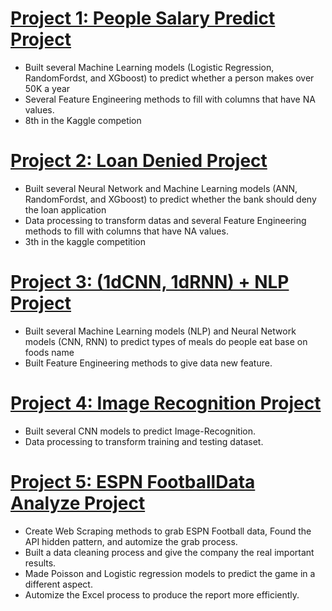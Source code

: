 
# [Project 1: People Salary Predict Project](https://github.com/FrankDTS/Predict_Perple_Salary)
  * Built several Machine Learning models (Logistic Regression, RandomFordst, and XGboost) to predict whether a person makes over 50K a year
  * Several Feature Engineering methods to fill with columns that have NA values.
  * 8th in the Kaggle competion


# [Project 2: Loan Denied Project](https://github.com/FrankDTS/Loan_Denied_Project)
  * Built several Neural Network and Machine Learning models (ANN, RandomFordst, and XGboost) to predict whether the bank should deny the loan application
  * Data processing to transform datas and several Feature Engineering methods to fill with columns that have NA values.
  * 3th in the kaggle competition
  

# [Project 3: (1dCNN, 1dRNN) + NLP Project](https://github.com/FrankDTS/CNN-RNN-NLP)
  * Built several Machine Learning models (NLP) and Neural Network models (CNN, RNN) to predict types of meals do people eat base on foods name
  * Built Feature Engineering methods to give data new feature.
  

# [Project 4: Image Recognition Project](https://github.com/FrankDTS/Image-Recognition)
  * Built several CNN models to predict Image-Recognition.
  * Data processing to transform training and testing dataset.




# [Project 5: ESPN FootballData Analyze Project](https://github.com/FrankDTS/ESPN-Football-Analyze)

  * Create Web Scraping methods to grab ESPN Football data, Found the API hidden pattern, and automize the grab process.
  * Built a data cleaning process and give the company the real important results.
  * Made Poisson and Logistic regression models to predict the game in a different aspect.
  * Automize the Excel process to produce the report more efficiently.




